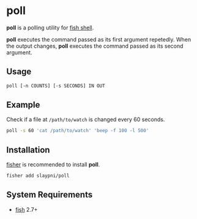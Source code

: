 poll
===

**poll** is a polling utility for [fish shell](https://fishshell.com).

**poll** executes the command passed as its first argument repetedly. When the output changes, **poll** executes the command passed as its second argument.

Usage
---

```sh
poll [-n COUNTS] [-s SECONDS] IN OUT
```

Example
---

Check if a file at `/path/to/watch` is changed every 60 seconds.

```sh
poll -s 60 'cat /path/to/watch' 'beep -f 100 -l 500'
```

Installation
---

[fisher](https://github.com/jorgebucaran/fisher) is recommended to install **poll**.

```sh
fisher add slaypni/poll
```

System Requirements
---

- [fish](https://github.com/fishshell) 2.7+
